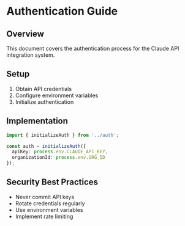 # Authentication Guide

## Overview
This document covers the authentication process for the Claude API integration system.

## Setup
1. Obtain API credentials
2. Configure environment variables
3. Initialize authentication

## Implementation
```typescript
import { initializeAuth } from '../auth';

const auth = initializeAuth({
  apiKey: process.env.CLAUDE_API_KEY,
  organizationId: process.env.ORG_ID
});
```

## Security Best Practices
- Never commit API keys
- Rotate credentials regularly
- Use environment variables
- Implement rate limiting
